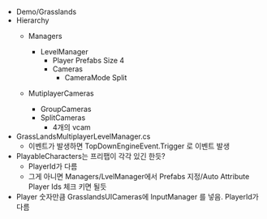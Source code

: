 - Demo/Grasslands
- Hierarchy
	- Managers
		- LevelManager
			- Player Prefabs Size 4
			- Cameras
				- CameraMode Split
					
	- MutiplayerCameras
		- GroupCameras
		- SplitCameras
			-  4개의 vcam
- GrassLandsMultiplayerLevelManager.cs
	- 이벤트가 발생하면 TopDownEngineEvent.Trigger 로 이벤트 발생
- PlayableCharacters는 프리팹이 각각 있긴 한듯?
	- PlayerId가 다름
	-  그게 아니면 Managers/LvelManager에서 Prefabs 지정/Auto Attribute Player Ids 체크 키면 될듯
- Player 숫자만큼 GrasslandsUICameras에 InputManager 를 넣음. PlayerId가 다름